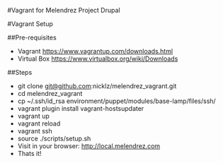 #Vagrant for Melendrez Project Drupal

#Vagrant Setup

##Pre-requisites
* Vagrant https://www.vagrantup.com/downloads.html
* Virtual Box https://www.virtualbox.org/wiki/Downloads


##Steps
* git clone git@github.com:nicklz/melendrez_vagrant.git
* cd melendrez_vagrant
* cp ~/.ssh/id_rsa environment/puppet/modules/base-lamp/files/ssh/
* vagrant plugin install vagrant-hostsupdater
* vagrant up
* vagrant reload
* vagrant ssh
* source ./scripts/setup.sh
* Visit in your browser: http://local.melendrez.com
* Thats it!